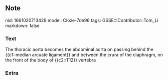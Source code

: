 ## Note
nid: 1661020713429
model: Cloze-7de96
tags: GSSE::!Contributor::Tom_Li
markdown: false

### Text
<div>
  The thoracic aorta becomes the abdominal aorta on passing behind
  the {{c1::median arcuate ligament}} and between the crura of the
  diaphragm, on the front of the body of {{c2::T12}} vertebra
</div>

### Extra

